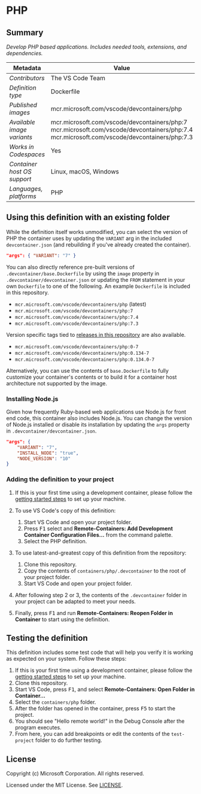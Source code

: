 # PHP

## Summary

*Develop PHP based applications. Includes needed tools, extensions, and dependencies.*

| Metadata | Value |  
|----------|-------|
| *Contributors* | The VS Code Team |
| *Definition type* | Dockerfile |
| *Published images* | mcr.microsoft.com/vscode/devcontainers/php |
| *Available image variants* | mcr.microsoft.com/vscode/devcontainers/php:7 <br /> mcr.microsoft.com/vscode/devcontainers/php:7.4 <br /> mcr.microsoft.com/vscode/devcontainers/php:7.3 |
| *Works in Codespaces* | Yes |
| *Container host OS support* | Linux, macOS, Windows |
| *Languages, platforms* | PHP |

## Using this definition with an existing folder

While the definition itself works unmodified, you can select the version of PHP the container uses by updating the `VARIANT` arg in the included `devcontainer.json` (and rebuilding if you've already created the container).

```json
"args": { "VARIANT": "7" }
```

You can also directly reference pre-built versions of `.devcontainer/base.Dockerfile` by using the `image` property in `.devcontainer/devcontainer.json` or updating the `FROM` statement in your own  `Dockerfile` to one of the following. An example `Dockerfile` is included in this repository.

- `mcr.microsoft.com/vscode/devcontainers/php` (latest)
- `mcr.microsoft.com/vscode/devcontainers/php:7`
- `mcr.microsoft.com/vscode/devcontainers/php:7.4`
- `mcr.microsoft.com/vscode/devcontainers/php:7.3`

Version specific tags tied to [releases in this repository](https://github.com/microsoft/vscode-dev-containers/releases) are also available.

- `mcr.microsoft.com/vscode/devcontainers/php:0-7`
- `mcr.microsoft.com/vscode/devcontainers/php:0.134-7`
- `mcr.microsoft.com/vscode/devcontainers/php:0.134.0-7`

Alternatively, you can use the contents of `base.Dockerfile` to fully customize your container's contents or to build it for a container host architecture not supported by the image.

### Installing Node.js

Given how frequently Ruby-based web applications use Node.js for front end code, this container also includes Node.js. You can change the version of Node.js installed or disable its installation by updating the `args` property in `.devcontainer/devcontainer.json`.

```json
"args": {
    "VARIANT": "7",
    "INSTALL_NODE": "true",
    "NODE_VERSION": "10"
}
```

### Adding the definition to your project

1. If this is your first time using a development container, please follow the [getting started steps](https://aka.ms/vscode-remote/containers/getting-started) to set up your machine.

2. To use VS Code's copy of this definition:
   1. Start VS Code and open your project folder.
   2. Press <kbd>F1</kbd> select and **Remote-Containers: Add Development Container Configuration Files...** from the command palette.
   3. Select the PHP definition.

3. To use latest-and-greatest copy of this definition from the repository:
   1. Clone this repository.
   2. Copy the contents of `containers/php/.devcontainer` to the root of your project folder.
   3. Start VS Code and open your project folder.

4. After following step 2 or 3, the contents of the `.devcontainer` folder in your project can be adapted to meet your needs.

5. Finally, press <kbd>F1</kbd> and run **Remote-Containers: Reopen Folder in Container** to start using the definition.

## Testing the definition

This definition includes some test code that will help you verify it is working as expected on your system. Follow these steps:

1. If this is your first time using a development container, please follow the [getting started steps](https://aka.ms/vscode-remote/containers/getting-started) to set up your machine.
2. Clone this repository.
3. Start VS Code, press <kbd>F1</kbd>, and select **Remote-Containers: Open Folder in Container...**
4. Select the `containers/php` folder.
5. After the folder has opened in the container, press <kbd>F5</kbd> to start the project.
6. You should see "Hello remote world!" in the Debug Console after the program executes.
7. From here, you can add breakpoints or edit the contents of the `test-project` folder to do further testing.

## License

Copyright (c) Microsoft Corporation. All rights reserved.

Licensed under the MIT License. See [LICENSE](https://github.com/Microsoft/vscode-dev-containers/blob/master/LICENSE).